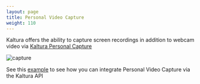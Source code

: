 ```yaml
---
layout: page
title: Personal Video Capture
weight: 110
---
```


Kaltura offers the ability to capture screen recordings in addition to webcam video via [Kaltura Personal Capture](https://corp.kaltura.com/video-content-management-system/personal-video-capture/) 

![capture](/assets/images/capture.jpg)

See this [example](https://github.com/kaltura-vpaas/personal-capture-sample-application) to see how you can integrate Personal Video Capture via the Kaltura API